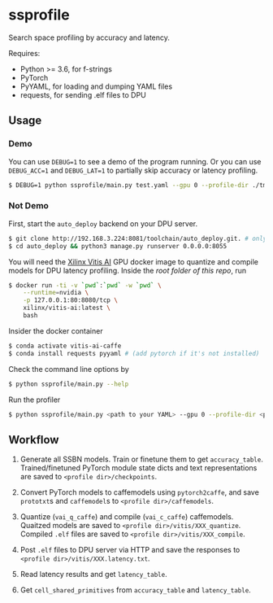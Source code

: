 # ssprofile
Search space profiling by accuracy and latency.

Requires:
- Python >= 3.6, for f-strings
- PyTorch
- PyYAML, for loading and dumping YAML files
- requests, for sending .elf files to DPU

## Usage

### Demo

You can use `DEBUG=1` to see a demo of the program running. Or you can use `DEBUG_ACC=1` and `DEBUG_LAT=1` to partially skip accuracy or latency profiling.
```sh
$ DEBUG=1 python ssprofile/main.py test.yaml --gpu 0 --profile-dir ./tmp
```

### Not Demo

First, start the `auto_deploy` backend on your DPU server.
```sh
$ git clone http://192.168.3.224:8081/toolchain/auto_deploy.git. # only work at Novauto
$ cd auto_deploy && python3 manage.py runserver 0.0.0.0:8055
```

You will need the [Xilinx Vitis AI](https://github.com/Xilinx/Vitis-AI) GPU docker image to quantize and compile models for DPU latency profiling. Inside the *root folder of this repo*, run
```sh
$ docker run -ti -v `pwd`:`pwd` -w `pwd` \
    --runtime=nvidia \
    -p 127.0.0.1:80:8080/tcp \
    xilinx/vitis-ai:latest \
    bash
```

Insider the docker container
```sh
$ conda activate vitis-ai-caffe
$ conda install requests pyyaml # (add pytorch if it's not installed)
```

Check the command line options by
```sh
$ python ssprofile/main.py --help
```

Run the profiler
```sh
$ python ssprofile/main.py <path to your YAML> --gpu 0 --profile-dir <path to profile dir>
```

## Workflow

1. Generate all SSBN models. Train or finetune them to get `accuracy_table`. Trained/finetuned PyTorch module state dicts and text representations are saved to `<profile dir>/checkpoints`.

1. Convert PyTorch models to caffemodels using `pytorch2caffe`, and save `prototxt`s and `caffemodel`s to `<profile dir>/caffemodels`.

1. Quantize (`vai_q_caffe`) and compile (`vai_c_caffe`) caffemodels. Quaitzed models are saved to `<profile dir>/vitis/XXX_quantize`. Compiled `.elf` files are saved to `<profile dir>/vitis/XXX_compile`.

1. Post `.elf` files to DPU server via HTTP and save the responses to `<profile dir>/vitis/XXX.latency.txt`.

1. Read latency results and get `latency_table`.

1. Get `cell_shared_primitives` from `accuracy_table` and `latency_table`.
